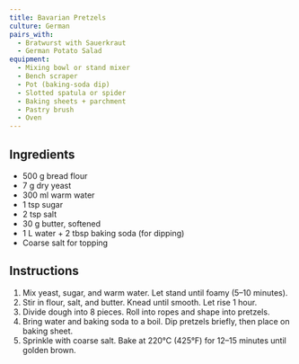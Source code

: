 ```yaml
---
title: Bavarian Pretzels
culture: German
pairs_with:
  - Bratwurst with Sauerkraut
  - German Potato Salad
equipment:
  - Mixing bowl or stand mixer
  - Bench scraper
  - Pot (baking-soda dip)
  - Slotted spatula or spider
  - Baking sheets + parchment
  - Pastry brush
  - Oven
---
```


## Ingredients
- 500 g bread flour
- 7 g dry yeast
- 300 ml warm water
- 1 tsp sugar
- 2 tsp salt
- 30 g butter, softened
- 1 L water + 2 tbsp baking soda (for dipping)
- Coarse salt for topping

## Instructions
1. Mix yeast, sugar, and warm water. Let stand until foamy (5–10 minutes).
2. Stir in flour, salt, and butter. Knead until smooth. Let rise 1 hour.
3. Divide dough into 8 pieces. Roll into ropes and shape into pretzels.
4. Bring water and baking soda to a boil. Dip pretzels briefly, then place on baking sheet.
5. Sprinkle with coarse salt. Bake at 220°C (425°F) for 12–15 minutes until golden brown.
